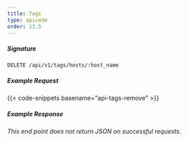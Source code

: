 ```yaml
---
title: Tags
type: apicode
order: 13.5
---
```


##### Signature
`DELETE /api/v1/tags/hosts/:host_name`
##### Example Request
{{< code-snippets basename="api-tags-remove" >}}
##### Example Response
*This end point does not return JSON on successful requests.*